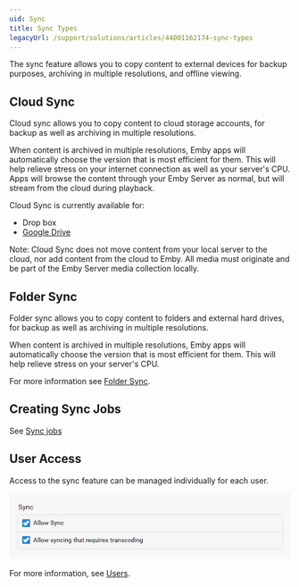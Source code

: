 ```yaml
---
uid: Sync
title: Sync Types
legacyUrl: /support/solutions/articles/44001162174-sync-types
---
```


The sync feature allows you to copy content to external devices for backup purposes, archiving in multiple resolutions, and offline viewing.

## Cloud Sync

Cloud sync allows you to copy content to cloud storage accounts, for backup as well as archiving in multiple resolutions.

When content is archived in multiple resolutions, Emby apps will automatically choose the version that is most efficient for them. This will help relieve stress on your internet connection as well as your server's CPU. Apps will browse the content through your Emby Server as normal, but will stream from the cloud during playback.

Cloud Sync is currently available for:

* Drop box
* [Google Drive](Google-Drive.md)

Note: Cloud Sync does not move content from your local server to the cloud, nor add content from the cloud to Emby.  All media must originate and be part of the Emby Server media collection locally.

## Folder Sync

Folder sync allows you to copy content to folders and external hard drives, for backup as well as archiving in multiple resolutions. 

When content is archived in multiple resolutions, Emby apps will automatically choose the version that is most efficient for them. This will help relieve stress on your server's CPU.

For more information see [Folder Sync](Folder-Sync.md).

## Creating Sync Jobs

See [Sync jobs](Sync-Jobs.md)

## User Access

Access to the sync feature can be managed individually for each user. 

![](images/server/users21.png)

For more information, see [Users](Users.md).